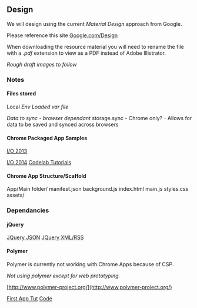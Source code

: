 ## Design

We will design using the current _Material Design_ approach from Google.

Please reference this site [Google.com/Design](http://www.google.com/design/spec/material-design/introduction.html)

When downloading the resource material you will need to rename the file with a _.pdf_ extension to view as a PDF instead of Adobe Illistrator.

_Rough draft images to follow_


### Notes

#### Files stored
Local
*Env Loaded var file*



*Data to sync - browser dependant*
storage.sync - Chrome only? - Allows for data to be saved and synced across browsers


#### Chrome Packaged App Samples
[I/O 2013](https://github.com/GoogleChrome/chrome-app-samples.git)

[I/O 2014](https://github.com/googlesamples/io2014-codelabs)
[Codelab Tutorials](http://io2014codelabs.appspot.com/static/codelabs/chrome-apps/#1)


#### Chrome App Structure/Scaffold
App/Main folder/
  manifest.json  <!-- app metadata -->
  background.js  <!-- background script -->
  index.html     <!-- initial page -->
  main.js        <!-- script loaded by initial page -->
  styles.css     <!-- styles loaded by initial page -->
  assets/        <!-- sample app icons -->
  
### Dependancies

#### jQuery


[JQuery JSON](http://api.jquery.com/jQuery.parseXML/)
[JQuery XML/RSS](http://stackoverflow.com/questions/8237923/parsing-xml-rss-from-url-using-java-script)

#### Polymer

  Polymer is currently not working with Chrome Apps because of CSP.
  
  *Not using polymer except for web prototyping.*
  
[http://www.polymer-project.org/](http://www.polymer-project.org/)
  
[First App Tut](http://www.polymer-project.org/docs/start/tutorial/step-1.html)
[Code](https://github.com/Polymer/polymer-tutorial/archive/master.zip)
  
  
  